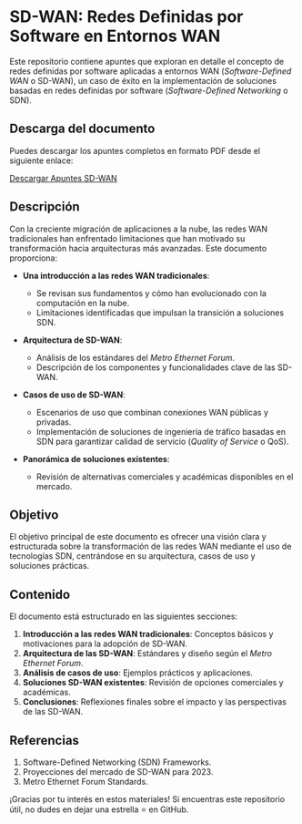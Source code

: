 # SD-WAN: Redes Definidas por Software en Entornos WAN

Este repositorio contiene apuntes que exploran en detalle el concepto de redes definidas por software aplicadas a entornos WAN (*Software-Defined WAN* o SD-WAN), un caso de éxito en la implementación de soluciones basadas en redes definidas por software (*Software-Defined Networking* o SDN).

## Descarga del documento

Puedes descargar los apuntes completos en formato PDF desde el siguiente enlace:

[Descargar Apuntes SD-WAN](https://github.com/clentisco/apuntes-sdwan/blob/main/SD-WAN-apuntes.pdf)


## Descripción

Con la creciente migración de aplicaciones a la nube, las redes WAN tradicionales han enfrentado limitaciones que han motivado su transformación hacia arquitecturas más avanzadas. Este documento proporciona:

- **Una introducción a las redes WAN tradicionales**: 
  - Se revisan sus fundamentos y cómo han evolucionado con la computación en la nube.
  - Limitaciones identificadas que impulsan la transición a soluciones SDN.
  
- **Arquitectura de SD-WAN**: 
  - Análisis de los estándares del *Metro Ethernet Forum*.
  - Descripción de los componentes y funcionalidades clave de las SD-WAN.

- **Casos de uso de SD-WAN**:
  - Escenarios de uso que combinan conexiones WAN públicas y privadas.
  - Implementación de soluciones de ingeniería de tráfico basadas en SDN para garantizar calidad de servicio (*Quality of Service* o QoS).

- **Panorámica de soluciones existentes**: 
  - Revisión de alternativas comerciales y académicas disponibles en el mercado.

## Objetivo

El objetivo principal de este documento es ofrecer una visión clara y estructurada sobre la transformación de las redes WAN mediante el uso de tecnologías SDN, centrándose en su arquitectura, casos de uso y soluciones prácticas.


## Contenido

El documento está estructurado en las siguientes secciones:

1. **Introducción a las redes WAN tradicionales**: Conceptos básicos y motivaciones para la adopción de SD-WAN.
2. **Arquitectura de las SD-WAN**: Estándares y diseño según el *Metro Ethernet Forum*.
3. **Análisis de casos de uso**: Ejemplos prácticos y aplicaciones.
4. **Soluciones SD-WAN existentes**: Revisión de opciones comerciales y académicas.
5. **Conclusiones**: Reflexiones finales sobre el impacto y las perspectivas de las SD-WAN.

## Referencias

1. Software-Defined Networking (SDN) Frameworks.
2. Proyecciones del mercado de SD-WAN para 2023.
3. Metro Ethernet Forum Standards.

¡Gracias por tu interés en estos materiales! Si encuentras este repositorio útil, no dudes en dejar una estrella ⭐ en GitHub.

